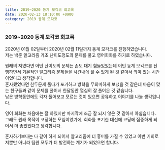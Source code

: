 ```yaml
---
title: 2019~2020 동계 모각코 회고록
date: 2020-02-13 18:10:00 +0900
category: 2019 동계 모각코
---
```


### 2019~2020 동계 모각코 회고록  

2020년 01월 02일부터 2020년 02월 11일까지 동계 모각코를 진행하였습니다.   
저는 백준 알고리즘 기초 난이도정도의 문제를 풀고 영어회화를 하기로 하였습니다.     

원래의 저였다면 어떤 난이도의 문제든 손도 대기 힘들었었는데 이번 동계 모각코를 진행하면서 기본적인 알고리즘 문제들을 시간내에 풀 수 있게 된 것 같아서 의미 있는 시간이었다고 생각합니다.   
혼자했었다면 한두문제 풀다가 포기하고 방학을 무의미하게 보냈을 것 같은데 마음이 맞는 친구들과 같이 문제를 풀어서 한달동안 열심히 잘 풀어온 것 같습니다.   
남은 방학동안에도 각자 풀어보고 모르는 것이 있으면 공유하고 이야기를 나눌 생각입니다.   

영어 회화는 처음에는 잘 하였지만 마지막에 조금 잘 되지 않은 것 같아서 아쉽습니다.   
그래도 원래 목적이 코딩하는 모임이었기에, 회화를 포기한 대신에 코딩에 집중하게 되어서 더 좋았었다고 생각합니다.   

혼자하기보다는 다 같이 하게 되어서 알고리즘에 더 흥미를 가질 수 있었고 이번 기회로 저뿐만 아니라 팀원 모두가 더 발전하는 계기가 되었으면 합니다.   
